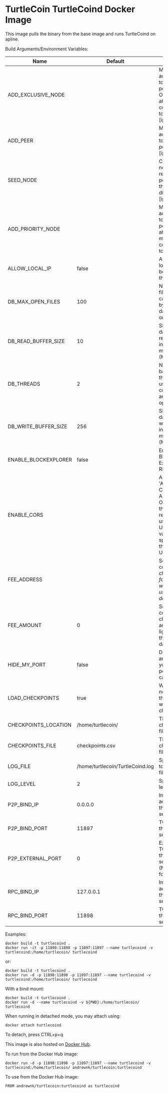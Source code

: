 # TurtleCoin TurtleCoind Docker Image

This image pulls the binary from the base image and runs TurtleCoind on apline.

Build Arguments/Environment Variables:

| Name | Default | Function |
| --- | --- | --- |
| ADD_EXCLUSIVE_NODE | | Manually add a peer to the local peer list ONLY attempt connections to it. [ip:port] |
| ADD_PEER | | Manually add a peer to the local peer list [ip:port] |
| SEED_NODE | | Connect to a node to retrieve the peer list and then disconnect [ip:port] |
| ADD_PRIORITY_NODE | | Manually add a peer to the local peer list and attempt to maintain a connection to it [ip:port] |
| ALLOW_LOCAL_IP | false | Allow the local IP to be added to the peer list |
| DB_MAX_OPEN_FILES | 100 | Number of files that can be used by the database at one time |
| DB_READ_BUFFER_SIZE | 10 | Size of the database read cache in megabytes (MB) |
| DB_THREADS | 2 | Number of background threads used for compaction and flush operations |
| DB_WRITE_BUFFER_SIZE | 256 | Size of the database write buffer in megabytes (MB) |
| ENABLE_BLOCKEXPLORER | false | Enable the Blockchain Explorer RPC |
| ENABLE_CORS | | Adds header 'Access-Control-Allow-Origin' to the RPC responses using the <domain>. Uses the value specified as the domain. Use * for all. |
| FEE_ADDRESS | | Sets the convenience charge <address> for light wallets that use the daemon |
| FEE_AMOUNT | 0 | Sets the convenience charge amount for light wallets that use the daemon |
| HIDE_MY_PORT | false | Do not announce yourself as a peerlist candidate |
| LOAD_CHECKPOINTS | true | Whether or not to load the daemon with checkpoints |
| CHECKPOINTS_LOCATION | /home/turtlecoin/ | The checkpoints file location |
| CHECKPOINTS_FILE | checkpoints.csv | The checkpoints file name |
| LOG_FILE | /home/turtlecoin/TurtleCoind.log | Specify the <path> to the log file |
| LOG_LEVEL | 2 | Specify log level |
| P2P_BIND_IP | 0.0.0.0 | Interface IP address for the P2P service |
| P2P_BIND_PORT | 11897 | TCP port for the P2P service |
| P2P_EXTERNAL_PORT | 0 | External TCP port for the P2P service (NAT port forward) |
| RPC_BIND_IP | 127.0.0.1 | Interface IP address for the RPC service |
| RPC_BIND_PORT | 11898 | TCP port for the RPC service |

Examples:
```
docker build -t turtlecoind .
docker run -it -p 11898:11898 -p 11897:11897 --name turtlecoind -v turtlecoind:/home/turtlecoin/ turtlecoind
```

or:

```
docker build -t turtlecoind .
docker run -d -p 11898:11898 -p 11897:11897 --name turtlecoind -v turtlecoind:/home/turtlecoin/ turtlecoind
```

With a bind mount:

```
docker build -t turtlecoind .
docker run -d --name turtlecoind -v ${PWD}:/home/turtlecoin/ turtlecoind
```

When running in detached mode, you may attach using:
```
docker attach turtlecoind
```

To detach, press CTRL+p+q

This image is also hosted on [Docker Hub](https://cloud.docker.com/u/andrewnk/repository/docker/andrewnk/turtlecoin). 

To run from the Docker Hub image:

```
docker run -d -p 11898:11898 -p 11897:11897 --name turtlecoind -v turtlecoind:/home/turtlecoin/ andrewnk/turtlecoin:turtlecoind
```

To use from the Docker Hub image:

```
FROM andrewnk/turtlecoin:turtlecoind as turtlecoind
```
